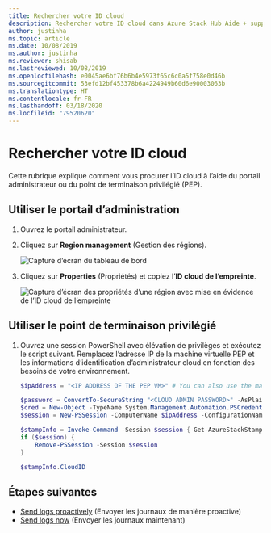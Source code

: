 ```yaml
---
title: Rechercher votre ID cloud
description: Rechercher votre ID cloud dans Azure Stack Hub Aide + support.
author: justinha
ms.topic: article
ms.date: 10/08/2019
ms.author: justinha
ms.reviewer: shisab
ms.lastreviewed: 10/08/2019
ms.openlocfilehash: e0045ae6bf76b6b4e5973f65c6c0a5f758e0d46b
ms.sourcegitcommit: 53efd12bf453378b6a4224949b60d6e90003063b
ms.translationtype: HT
ms.contentlocale: fr-FR
ms.lasthandoff: 03/18/2020
ms.locfileid: "79520620"
---
```

# <a name="find-your-cloud-id"></a>Rechercher votre ID cloud

Cette rubrique explique comment vous procurer l’ID cloud à l’aide du portail administrateur ou du point de terminaison privilégié (PEP). 

## <a name="use-the-administrator-portal"></a>Utiliser le portail d’administration

1. Ouvrez le portail administrateur. 
1. Cliquez sur **Region management** (Gestion des régions).

   ![Capture d’écran du tableau de bord](./media/azure-stack-automatic-log-collection/dashboard.png)

1. Cliquez sur **Properties** (Propriétés) et copiez l’**ID cloud de l’empreinte**.

   ![Capture d’écran des propriétés d’une région avec mise en évidence de l’ID cloud de l’empreinte](media/azure-stack-automatic-log-collection/region-properties-blade-with-stamp-cloud-id.png)


## <a name="use-the-privileged-endpoint"></a>Utiliser le point de terminaison privilégié

1. Ouvrez une session PowerShell avec élévation de privilèges et exécutez le script suivant. Remplacez l’adresse IP de la machine virtuelle PEP et les informations d’identification d’administrateur cloud en fonction des besoins de votre environnement. 

   ```powershell
   $ipAddress = "<IP ADDRESS OF THE PEP VM>" # You can also use the machine name instead of IP here.

   $password = ConvertTo-SecureString "<CLOUD ADMIN PASSWORD>" -AsPlainText -Force
   $cred = New-Object -TypeName System.Management.Automation.PSCredential ("<DOMAIN NAME>\CloudAdmin", $password)
   $session = New-PSSession -ComputerName $ipAddress -ConfigurationName PrivilegedEndpoint -Credential $cred

   $stampInfo = Invoke-Command -Session $session { Get-AzureStackStampInformation }
   if ($session) {
       Remove-PSSession -Session $session
   }

   $stampInfo.CloudID
   ```

## <a name="next-steps"></a>Étapes suivantes

* [Send logs proactively](azure-stack-configure-automatic-diagnostic-log-collection-tzl.md) (Envoyer les journaux de manière proactive)
* [Send logs now](azure-stack-configure-on-demand-diagnostic-log-collection-portal-tzl.md) (Envoyer les journaux maintenant)







